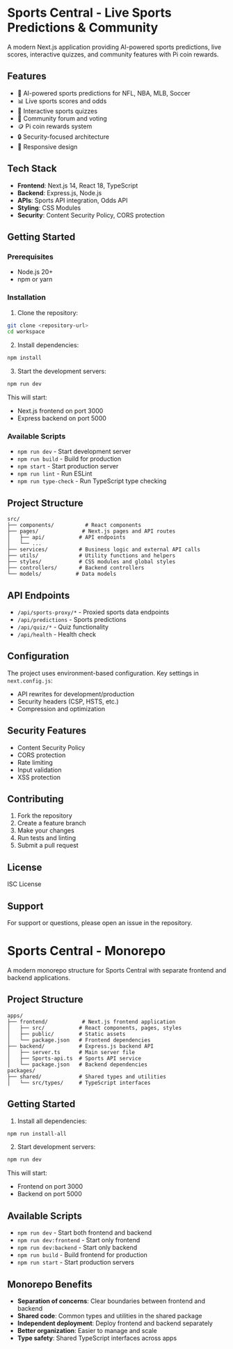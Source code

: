 
# Sports Central - Live Sports Predictions & Community

A modern Next.js application providing AI-powered sports predictions, live scores, interactive quizzes, and community features with Pi coin rewards.

## Features

- 🏈 AI-powered sports predictions for NFL, NBA, MLB, Soccer
- 📊 Live sports scores and odds
- 🎯 Interactive sports quizzes
- 💬 Community forum and voting
- 🪙 Pi coin rewards system
- 🔒 Security-focused architecture
- 📱 Responsive design

## Tech Stack

- **Frontend**: Next.js 14, React 18, TypeScript
- **Backend**: Express.js, Node.js
- **APIs**: Sports API integration, Odds API
- **Styling**: CSS Modules
- **Security**: Content Security Policy, CORS protection

## Getting Started

### Prerequisites

- Node.js 20+
- npm or yarn

### Installation

1. Clone the repository:
```bash
git clone <repository-url>
cd workspace
```

2. Install dependencies:
```bash
npm install
```

3. Start the development servers:
```bash
npm run dev
```

This will start:
- Next.js frontend on port 3000
- Express backend on port 5000

### Available Scripts

- `npm run dev` - Start development server
- `npm run build` - Build for production
- `npm start` - Start production server
- `npm run lint` - Run ESLint
- `npm run type-check` - Run TypeScript type checking

## Project Structure

```
src/
├── components/          # React components
├── pages/              # Next.js pages and API routes
│   ├── api/           # API endpoints
│   └── ...
├── services/          # Business logic and external API calls
├── utils/             # Utility functions and helpers
├── styles/            # CSS modules and global styles
├── controllers/       # Backend controllers
└── models/           # Data models
```

## API Endpoints

- `/api/sports-proxy/*` - Proxied sports data endpoints
- `/api/predictions` - Sports predictions
- `/api/quiz/*` - Quiz functionality
- `/api/health` - Health check

## Configuration

The project uses environment-based configuration. Key settings in `next.config.js`:

- API rewrites for development/production
- Security headers (CSP, HSTS, etc.)
- Compression and optimization

## Security Features

- Content Security Policy
- CORS protection
- Rate limiting
- Input validation
- XSS protection

## Contributing

1. Fork the repository
2. Create a feature branch
3. Make your changes
4. Run tests and linting
5. Submit a pull request

## License

ISC License

## Support

For support or questions, please open an issue in the repository.
# Sports Central - Monorepo

A modern monorepo structure for Sports Central with separate frontend and backend applications.

## Project Structure

```
apps/
├── frontend/           # Next.js frontend application
│   ├── src/           # React components, pages, styles
│   ├── public/        # Static assets
│   └── package.json   # Frontend dependencies
├── backend/           # Express.js backend API
│   ├── server.ts      # Main server file
│   ├── Sports-api.ts  # Sports API service
│   └── package.json   # Backend dependencies
packages/
├── shared/            # Shared types and utilities
│   └── src/types/     # TypeScript interfaces
```

## Getting Started

1. Install all dependencies:
```bash
npm run install-all
```

2. Start development servers:
```bash
npm run dev
```

This will start:
- Frontend on port 3000
- Backend on port 5000

## Available Scripts

- `npm run dev` - Start both frontend and backend
- `npm run dev:frontend` - Start only frontend
- `npm run dev:backend` - Start only backend
- `npm run build` - Build frontend for production
- `npm run start` - Start production servers

## Monorepo Benefits

- **Separation of concerns**: Clear boundaries between frontend and backend
- **Shared code**: Common types and utilities in the shared package
- **Independent deployment**: Deploy frontend and backend separately
- **Better organization**: Easier to manage and scale
- **Type safety**: Shared TypeScript interfaces across apps

